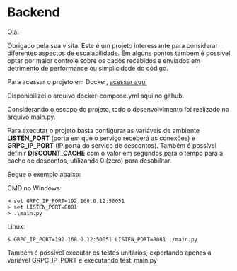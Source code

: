 # Backend

Olá!

Obrigado pela sua visita. Este é um projeto interessante para considerar diferentes aspectos de escalabilidade. Em alguns pontos também é possível optar por maior controle sobre os dados recebidos e enviados em detrimento de performance ou simplicidade do código.

Para acessar o projeto em Docker, [acessar aqui](https://hub.docker.com/r/gustavosilvaserra/backend-test)

Disponibilizei o arquivo docker-compose.yml aqui no github.

Considerando o escopo do projeto, todo o desenvolvimento foi realizado no arquivo main.py.

Para executar o projeto basta configurar as variáveis de ambiente **LISTEN_PORT** (porta em que o serviço receberá as conexões) e **GRPC_IP_PORT** (IP:porta do serviço de descontos). Também é possível definir **DISCOUNT_CACHE** com o valor em segundos para o tempo para a cache de descontos, utilizando 0 (zero) para desabilitar.

Segue o exemplo abaixo:

CMD no Windows:

```
> set GRPC_IP_PORT=192.168.0.12:50051
> set LISTEN_PORT=8081
> .\main.py
```
Linux:
```
$ GRPC_IP_PORT=192.168.0.12:50051 LISTEN_PORT=8081 ./main.py
```

Também é possível executar os testes unitários, exportando apenas a variável GRPC_IP_PORT e executando test_main.py
